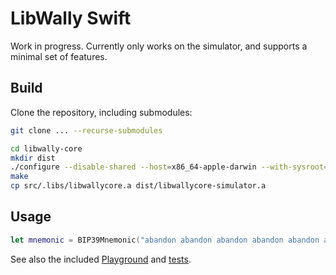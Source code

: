 # LibWally Swift

Work in progress. Currently only works on the simulator, and supports a minimal set of features.

## Build

Clone the repository, including submodules:

```sh
git clone ... --recurse-submodules
```

```sh
cd libwally-core
mkdir dist
./configure --disable-shared --host=x86_64-apple-darwin --with-sysroot=$(xcrun --sdk iphoneos --show-sdk-path) --enable-static
make
cp src/.libs/libwallycore.a dist/libwallycore-simulator.a
```

## Usage

```swift
let mnemonic = BIP39Mnemonic("abandon abandon abandon abandon abandon abandon abandon abandon abandon abandon abandon about")
```

See also the included [Playground](/DemoPlayground.playground/Contents.swift) and [tests](/LibWallyTests).
